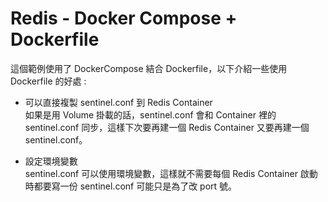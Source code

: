 # Redis - Docker Compose + Dockerfile
這個範例使用了 DockerCompose 結合 Dockerfile，以下介紹一些使用 Dockerfile 的好處 : 
* 可以直接複製 sentinel.conf 到 Redis Container  
如果是用 Volume 掛載的話，sentinel.conf 會和 Container 裡的 sentinel.conf 同步，這樣下次要再建一個 Redis Container 又要再建一個 sentinel.conf。

* 設定環境變數  
sentinel.conf 可以使用環境變數，這樣就不需要每個 Redis Container 啟動時都要寫一份 sentinel.conf 可能只是為了改 port 號。
